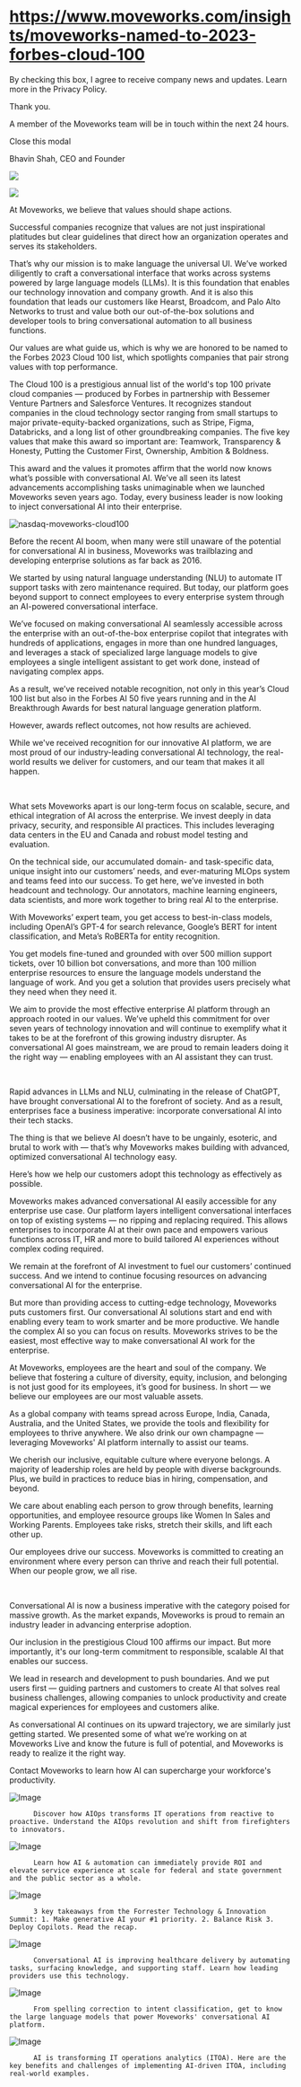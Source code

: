 # https://www.moveworks.com/insights/moveworks-named-to-2023-forbes-cloud-100

By checking this box, I agree to receive company news and updates. Learn more in the Privacy Policy.

Thank you.

A member of the Moveworks team will be in touch within the next 24 hours.



  Close this modal
  



Bhavin Shah, CEO and Founder


![](https://www.moveworks.com/hubfs/78-mw-blog-cloud-100%20%281%29.jpg)

![](https://www.moveworks.com/hubfs/78-mw-blog-cloud-100%20%281%29.jpg)

At Moveworks, we believe that values should shape actions. 

Successful companies recognize that values are not just inspirational platitudes but clear guidelines that direct how an organization operates and serves its stakeholders.

That’s why our mission is to make language the universal UI. We’ve worked diligently to craft a conversational interface that works across systems powered by large language models (LLMs). It is this foundation that enables our technology innovation and company growth. And it is also this foundation that leads our customers like Hearst, Broadcom, and Palo Alto Networks to trust and value both our out-of-the-box solutions and developer tools to bring conversational automation to all business functions. 

Our values are what guide us, which is why we are honored to be named to the Forbes 2023 Cloud 100 list, which spotlights companies that pair strong values with top performance. 

The Cloud 100 is a prestigious annual list of the world's top 100 private cloud companies — produced by Forbes in partnership with Bessemer Venture Partners and Salesforce Ventures. It recognizes standout companies in the cloud technology sector ranging from small startups to major private-equity-backed organizations, such as Stripe, Figma, Databricks, and a long list of other groundbreaking companies. The five key values that make this award so important are: Teamwork, Transparency & Honesty, Putting the Customer First, Ownership, Ambition & Boldness.

This award and the values it promotes affirm that the world now knows what’s possible with conversational AI. We’ve all seen its latest advancements accomplishing tasks unimaginable when we launched Moveworks seven years ago. Today, every business leader is now looking to inject conversational AI into their enterprise.



![nasdaq-moveworks-cloud100](https://www.moveworks.com/hs-fs/hubfs/nasdaq-moveworks-cloud100.png?&height=499&name=nasdaq-moveworks-cloud100.png)

Before the recent AI boom, when many were still unaware of the potential for conversational AI in business, Moveworks was trailblazing and developing enterprise solutions as far back as 2016. 

We started by using natural language understanding (NLU) to automate IT support tasks with zero maintenance required. But today, our platform goes beyond support to connect employees to every enterprise system through an AI-powered conversational interface. 

We’ve focused on making conversational AI seamlessly accessible across the enterprise with an out-of-the-box enterprise copilot that integrates with hundreds of applications, engages in more than one hundred languages, and leverages a stack of specialized large language models to give employees a single intelligent assistant to get work done, instead of navigating complex apps.

As a result, we’ve received notable recognition, not only in this year’s Cloud 100 list but also in the Forbes AI 50 five years running and in the AI Breakthrough Awards for best natural language generation platform.

However, awards reflect outcomes, not how results are achieved.

While we've received recognition for our innovative AI platform, we are most proud of our industry-leading conversational AI technology, the real-world results we deliver for customers, and our team that makes it all happen.

 

What sets Moveworks apart is our long-term focus on scalable, secure, and ethical integration of AI across the enterprise. We invest deeply in data privacy, security, and responsible AI practices. This includes leveraging data centers in the EU and Canada and robust model testing and evaluation. 

On the technical side, our accumulated domain- and task-specific data, unique insight into our customers’ needs, and ever-maturing MLOps system and teams feed into our success. To get here, we’ve invested in both headcount and technology. Our annotators, machine learning engineers, data scientists, and more work together to bring real AI to the enterprise. 

With Moveworks’ expert team, you get access to best-in-class models, including OpenAI’s GPT-4 for search relevance, Google’s BERT for intent classification, and Meta’s RoBERTa for entity recognition.

You get models fine-tuned and grounded with over 500 million support tickets, over 10 billion bot conversations, and more than 100 million enterprise resources to ensure the language models understand the language of work. And you get a solution that provides users precisely what they need when they need it. 

We aim to provide the most effective enterprise AI platform through an approach rooted in our values. We’ve upheld this commitment for over seven years of technology innovation and will continue to exemplify what it takes to be at the forefront of this growing industry disrupter. As conversational AI goes mainstream, we are proud to remain leaders doing it the right way — enabling employees with an AI assistant they can trust.

 

Rapid advances in LLMs and NLU, culminating in the release of ChatGPT, have brought conversational AI to the forefront of society. And as a result, enterprises face a business imperative: incorporate conversational AI into their tech stacks. 

The thing is that we believe AI doesn’t have to be ungainly, esoteric, and brutal to work with — that’s why Moveworks makes building with advanced, optimized conversational AI technology easy. 

Here’s how we help our customers adopt this technology as effectively as possible.

Moveworks makes advanced conversational AI easily accessible for any enterprise use case. Our platform layers intelligent conversational interfaces on top of existing systems — no ripping and replacing required. This allows enterprises to incorporate AI at their own pace and empowers various functions across IT, HR and more to build tailored AI experiences without complex coding required.

We remain at the forefront of AI investment to fuel our customers’ continued success. And we intend to continue focusing resources on advancing conversational AI for the enterprise.

But more than providing access to cutting-edge technology, Moveworks puts customers first. Our conversational AI solutions start and end with enabling every team to work smarter and be more productive. We handle the complex AI so you can focus on results. Moveworks strives to be the easiest, most effective way to make conversational AI work for the enterprise.

At Moveworks, employees are the heart and soul of the company. We believe that fostering a culture of diversity, equity, inclusion, and belonging is not just good for its employees, it’s good for business. In short — we believe our employees are our most valuable assets.

As a global company with teams spread across Europe, India, Canada, Australia, and the United States, we provide the tools and flexibility for employees to thrive anywhere. We also drink our own champagne — leveraging Moveworks' AI platform internally to assist our teams.

We cherish our inclusive, equitable culture where everyone belongs. A majority of leadership roles are held by people with diverse backgrounds. Plus, we build in practices to reduce bias in hiring, compensation, and beyond.

We care about enabling each person to grow through benefits, learning opportunities, and employee resource groups like Women In Sales and Working Parents. Employees take risks, stretch their skills, and lift each other up.

Our employees drive our success. Moveworks is committed to creating an environment where every person can thrive and reach their full potential. When our people grow, we all rise.

 

Conversational AI is now a business imperative with the category poised for massive growth. As the market expands, Moveworks is proud to remain an industry leader in advancing enterprise adoption.

Our inclusion in the prestigious Cloud 100 affirms our impact. But more importantly, it's our long-term commitment to responsible, scalable AI that enables our success.

We lead in research and development to push boundaries. And we put users first — guiding partners and customers to create AI that solves real business challenges, allowing companies to unlock productivity and create magical experiences for employees and customers alike.

As conversational AI continues on its upward trajectory, we are similarly just getting started. We presented some of what we’re working on at Moveworks Live and know the future is full of potential, and Moveworks is ready to realize it the right way.

Contact Moveworks to learn how AI can supercharge your workforce's productivity.

![Image](https://www.moveworks.com/hs-fs/hubfs/AIOps-featured-image.png?length=50&name=AIOps-featured-image.png)


          Discover how AIOps transforms IT operations from reactive to proactive. Understand the AIOps revolution and shift from firefighters to innovators.
        

![Image](https://www.moveworks.com/hs-fs/hubfs/Public-Sector-Convo-AI.png?length=50&name=Public-Sector-Convo-AI.png)


          Learn how AI & automation can immediately provide ROI and elevate service experience at scale for federal and state government and the public sector as a whole.
        

![Image](https://www.moveworks.com/hs-fs/hubfs/Forrester%20T%26I%20%281%29.png?length=50&name=Forrester%20T&I%20%281%29.png)


          3 key takeaways from the Forrester Technology & Innovation Summit: 1. Make generative AI your #1 priority. 2. Balance Risk 3. Deploy Copilots. Read the recap.
        

![Image](https://www.moveworks.com/hs-fs/hubfs/healthcare-test.png?length=50&name=healthcare-test.png)


          Conversational AI is improving healthcare delivery by automating tasks, surfacing knowledge, and supporting staff. Learn how leading providers use this technology.
        

![Image](https://www.moveworks.com/hs-fs/hubfs/Moveworks_LLM_Feature.png?length=50&name=Moveworks_LLM_Feature.png)


          From spelling correction to intent classification, get to know the large language models that power Moveworks' conversational AI platform.
        

![Image](https://www.moveworks.com/hs-fs/hubfs/ITOA_feature.png?length=50&name=ITOA_feature.png)


          AI is transforming IT operations analytics (ITOA). Here are the key benefits and challenges of implementing AI-driven ITOA, including real-world examples.
        

